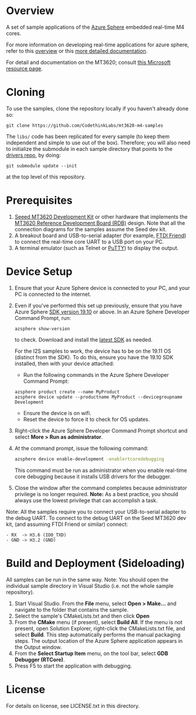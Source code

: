 # Overview

A set of sample applications of the [Azure Sphere](https://docs.microsoft.com/en-us/azure-sphere/)
embedded real-time M4 cores.

For more information on developing real-time applications for azure sphere,
refer to this [overview](https://docs.microsoft.com/en-us/azure-sphere/app-development/applications-overview#real-time-capable-applications)
or this [more detailed documentation](https://docs.microsoft.com/en-us/azure-sphere/app-development/rt-app-development-overview).

For detail and documentation on the MT3620; consult
[this Microsoft resource page](https://docs.microsoft.com/en-gb/azure-sphere/hardware/mt3620-product-status).

# Cloning

To use the samples, clone the repository locally if you haven't already done so:

```
git clone https://github.com/CodethinkLabs/mt3620-m4-samples
```

The `libs/` code has been replicated for every sample (to keep them
independent and simple to use out of the box). Therefore; you will also need to
initialize the submodule in each sample directory that points to the
[drivers repo](https://github.com/CodethinkLabs/mt3620-m4-drivers), by doing:

```
git submodule update --init
```

at the top level of this repository.

# Prerequisites

1. [Seeed MT3620 Development Kit](https://aka.ms/azurespheredevkits) or other
   hardware that implements the [MT3620 Reference Development Board (RDB)](https://docs.microsoft.com/azure-sphere/hardware/mt3620-reference-board-design)
   design. Note that all the connection diagrams for the samples assume the
   Seed dev kit.
2. A breakout board and USB-to-serial adapter (for example,
   [FTDI Friend](https://www.digikey.com/catalog/en/partgroup/ftdi-friend/60311))
   to connect the real-time core UART to a USB port on your PC.
3. A terminal emulator (such as Telnet or
   [PuTTY](https://www.chiark.greenend.org.uk/~sgtatham/putty/)) to display
   the output.

# Device Setup

1. Ensure that your Azure Sphere device is connected to your PC, and your PC
   is connected to the internet.
2. Even if you've performed this set up previously, ensure that you have Azure
   Sphere [SDK version 19.10](https://docs.microsoft.com/en-us/azure-sphere/resources/release-notes-1910)
   or above. In an Azure Sphere Developer Command Prompt, run:
   ```
   azsphere show-version
   ```
   to check.
   Download and install the [latest SDK](https://aka.ms/AzureSphereSDKDownload)
   as needed.

   For the I2S samples to work, the device has to be on the 19.11 OS (distinct
   from the SDK). To do this, ensure you have the 19.10 SDK installed, then
   with your device attached:

   - Run the following commands in the Azure Sphere Developer Command Prompt:
   ```
   azsphere product create --name MyProduct
   azsphere device update --productname MyProduct --devicegroupname Development
   ```
   - Ensure the device is on wifi.
   - Reset the device to force it to check for OS updates.

3. Right-click the Azure Sphere Developer Command Prompt shortcut and select
   **More > Run as administrator**.
4. At the command prompt, issue the following command:

   ```sh
   azsphere device enable-development -enablertcoredebugging
   ```

   This command must be run as administrator when you enable real-time core
   debugging because it installs USB drivers for the debugger.
5. Close the window after the command completes because administrator privilege
   is no longer required.
    **Note:** As a best practice, you should always use the lowest privilege
    that can accomplish a task.

Note: All the samples require you to connect your USB-to-serial adapter to the
debug UART.
To connect to the debug UART on the Seed MT3620 dev kit, (and assuming FTDI
Friend or similar) connect:

    - RX  -> H3.6 (IO0_TXD)
    - GND -> H3.2 (GND)

# Build and Deployment (Sideloading)

All samples can be run in the same way. Note: You should open the individual
sample directory in Visual Studio (i.e. not the whole sample repository).

1. Start Visual Studio. From the **File** menu, select **Open > Make...** and
   navigate to the folder that contains the sample.
2. Select the sample's CMakeLists.txt and then click **Open**
3. From the **CMake** menu (if present), select **Build All**. If the menu is
   not present, open Solution Explorer, right-click the CMakeLists.txt file,
   and select **Build**. This step automatically performs the manual packaging
   steps. The output location of the Azure Sphere application appears in the
   Output window.
4. From the **Select Startup Item** menu, on the tool bar, select
   **GDB Debugger (RTCore)**.
5. Press F5 to start the application with debugging.

# License
For details on license, see LICENSE.txt in this directory.
